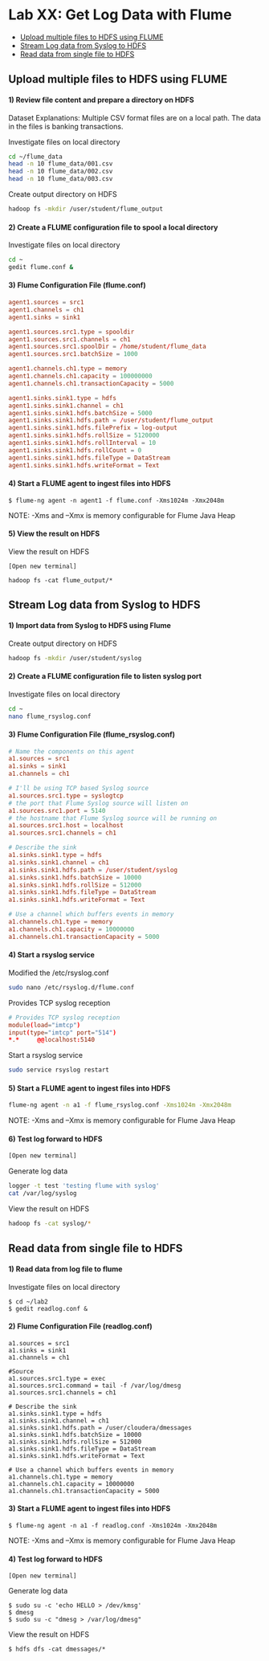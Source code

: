 # Lab XX: Get Log Data with Flume

- [Upload multiple files to HDFS using FLUME](#upload-multiple-files-to-hdfs-using-flume)
- [Stream Log data from Syslog to HDFS](#stream-log-data-from-syslog-to-hdfs)
- [Read data from single file to HDFS](#read-data-from-single-file-to-hdfs)

## Upload multiple files to HDFS using FLUME

#### 1) Review file content and prepare a directory on HDFS
Dataset Explanations: Multiple CSV format files are on a local path. The data in the files is banking transactions.  

Investigate files on local directory
```sh
cd ~/flume_data
head -n 10 flume_data/001.csv
head -n 10 flume_data/002.csv
head -n 10 flume_data/003.csv
```
Create output directory on HDFS
```sh
hadoop fs -mkdir /user/student/flume_output
```
#### 2) Create a FLUME configuration file to spool a local directory
Investigate files on local directory
```sh
cd ~
gedit flume.conf &
```
#### 3) Flume Configuration File (flume.conf)
```cnf
agent1.sources = src1
agent1.channels = ch1
agent1.sinks = sink1

agent1.sources.src1.type = spooldir
agent1.sources.src1.channels = ch1
agent1.sources.src1.spoolDir = /home/student/flume_data
agent1.sources.src1.batchSize = 1000

agent1.channels.ch1.type = memory
agent1.channels.ch1.capacity = 100000000
agent1.channels.ch1.transactionCapacity = 5000

agent1.sinks.sink1.type = hdfs
agent1.sinks.sink1.channel = ch1
agent1.sinks.sink1.hdfs.batchSize = 5000
agent1.sinks.sink1.hdfs.path = /user/student/flume_output
agent1.sinks.sink1.hdfs.filePrefix = log-output
agent1.sinks.sink1.hdfs.rollSize = 5120000
agent1.sinks.sink1.hdfs.rollInterval = 10
agent1.sinks.sink1.hdfs.rollCount = 0
agent1.sinks.sink1.hdfs.fileType = DataStream
agent1.sinks.sink1.hdfs.writeFormat = Text
```
#### 4)	Start a FLUME agent to ingest files into HDFS
```
$ flume-ng agent -n agent1 -f flume.conf -Xms1024m -Xmx2048m
```
NOTE: -Xms and –Xmx is memory configurable for Flume Java Heap

#### 5) View the result on HDFS
View the result on HDFS  
```
[Open new terminal]

hadoop fs -cat flume_output/*
```

## Stream Log data from Syslog to HDFS

#### 1)	Import data from Syslog to HDFS using Flume
Create output directory on HDFS
```sh
hadoop fs -mkdir /user/student/syslog
```

#### 2)	Create a FLUME configuration file to listen syslog port
Investigate files on local directory
```sh
cd ~
nano flume_rsyslog.conf
```

#### 3)	Flume Configuration File (flume_rsyslog.conf)
```cnf
# Name the components on this agent
a1.sources = src1
a1.sinks = sink1
a1.channels = ch1

# I'll be using TCP based Syslog source
a1.sources.src1.type = syslogtcp
# the port that Flume Syslog source will listen on
a1.sources.src1.port = 5140
# the hostname that Flume Syslog source will be running on
a1.sources.src1.host = localhost
a1.sources.src1.channels = ch1

# Describe the sink
a1.sinks.sink1.type = hdfs
a1.sinks.sink1.channel = ch1
a1.sinks.sink1.hdfs.path = /user/student/syslog
a1.sinks.sink1.hdfs.batchSize = 10000
a1.sinks.sink1.hdfs.rollSize = 512000
a1.sinks.sink1.hdfs.fileType = DataStream
a1.sinks.sink1.hdfs.writeFormat = Text

# Use a channel which buffers events in memory
a1.channels.ch1.type = memory
a1.channels.ch1.capacity = 10000000
a1.channels.ch1.transactionCapacity = 5000
```

#### 4)	Start a rsyslog service
Modified the /etc/rsyslog.conf
```sh
sudo nano /etc/rsyslog.d/flume.conf
```
Provides TCP syslog reception
```cnf
# Provides TCP syslog reception
module(load="imtcp")
input(type="imtcp" port="514")
*.*     @@localhost:5140
```
Start a rsyslog service
```sh
sudo service rsyslog restart
```

#### 5)	Start a FLUME agent to ingest files into HDFS
```sh
flume-ng agent -n a1 -f flume_rsyslog.conf -Xms1024m -Xmx2048m
```
NOTE: -Xms and –Xmx is memory configurable for Flume Java Heap

#### 6)	Test log forward to HDFS
```sh
[Open new terminal]
```
Generate log data
```sh
logger -t test 'testing flume with syslog'
cat /var/log/syslog 
```
View the result on HDFS 
```sh
hadoop fs -cat syslog/*
```

## Read data from single file to HDFS

#### 1)	Read data from log file to flume
Investigate files on local directory
```
$ cd ~/lab2
$ gedit readlog.conf &
```

#### 2)	Flume Configuration File (readlog.conf)
```
a1.sources = src1
a1.sinks = sink1
a1.channels = ch1

#Source
a1.sources.src1.type = exec
a1.sources.src1.command = tail -f /var/log/dmesg
a1.sources.src1.channels = ch1

# Describe the sink
a1.sinks.sink1.type = hdfs
a1.sinks.sink1.channel = ch1
a1.sinks.sink1.hdfs.path = /user/cloudera/dmessages
a1.sinks.sink1.hdfs.batchSize = 10000
a1.sinks.sink1.hdfs.rollSize = 512000
a1.sinks.sink1.hdfs.fileType = DataStream
a1.sinks.sink1.hdfs.writeFormat = Text

# Use a channel which buffers events in memory
a1.channels.ch1.type = memory
a1.channels.ch1.capacity = 10000000
a1.channels.ch1.transactionCapacity = 5000
```

#### 3)	Start a FLUME agent to ingest files into HDFS
```
$ flume-ng agent -n a1 -f readlog.conf -Xms1024m -Xmx2048m
```
NOTE: -Xms and –Xmx is memory configurable for Flume Java Heap

#### 4)	Test log forward to HDFS
```
[Open new terminal]
```
Generate log data
```
$ sudo su -c 'echo HELLO > /dev/kmsg'
$ dmesg
$ sudo su -c "dmesg > /var/log/dmesg"
```
View the result on HDFS 
```
$ hdfs dfs -cat dmessages/*
```
